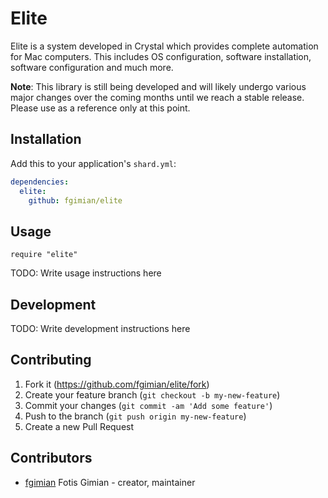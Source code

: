 # Elite

Elite is a system developed in Crystal which provides complete automation for Mac computers.  This includes OS configuration, software installation, software configuration and much more.

**Note**: This library is still being developed and will likely undergo various major changes over the coming months until we reach a stable release.  Please use as a reference only at this point.

## Installation

Add this to your application's `shard.yml`:

```yaml
dependencies:
  elite:
    github: fgimian/elite
```

## Usage

```crystal
require "elite"
```

TODO: Write usage instructions here

## Development

TODO: Write development instructions here

## Contributing

1. Fork it (<https://github.com/fgimian/elite/fork>)
2. Create your feature branch (`git checkout -b my-new-feature`)
3. Commit your changes (`git commit -am 'Add some feature'`)
4. Push to the branch (`git push origin my-new-feature`)
5. Create a new Pull Request

## Contributors

- [fgimian](https://github.com/fgimian) Fotis Gimian - creator, maintainer
